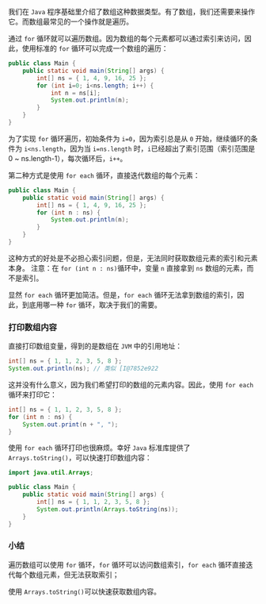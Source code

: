 我们在 `Java` 程序基础里介绍了数组这种数据类型。有了数组，我们还需要来操作它。而数组最常见的一个操作就是遍历。

通过 `for` 循环就可以遍历数组。因为数组的每个元素都可以通过索引来访问，因此，使用标准的 `for` 循环可以完成一个数组的遍历：

```java
public class Main {
    public static void main(String[] args) {
        int[] ns = { 1, 4, 9, 16, 25 };
        for (int i=0; i<ns.length; i++) {
            int n = ns[i];
            System.out.println(n);
        }
    }
}
```

为了实现 `for` 循环遍历，初始条件为 `i=0`，因为索引总是从 `0` 开始，继续循环的条件为 `i<ns.length`，因为当 `i=ns.length` 时，`i`已经超出了索引范围（索引范围是 0 ~ ns.length-1），每次循环后，`i++`。

第二种方式是使用 `for each` 循环，直接迭代数组的每个元素：

```java
public class Main {
    public static void main(String[] args) {
        int[] ns = { 1, 4, 9, 16, 25 };
        for (int n : ns) {
            System.out.println(n);
        }
    }
}
```

这种方式的好处是不必担心索引问题，但是，无法同时获取数组元素的索引和元素本身。
注意：在 `for (int n : ns)`循环中，变量 `n` 直接拿到 `ns` 数组的元素，而不是索引。

显然 `for each` 循环更加简洁。但是，`for each` 循环无法拿到数组的索引，因此，到底用哪一种 `for` 循环，取决于我们的需要。

### 打印数组内容

直接打印数组变量，得到的是数组在 `JVM` 中的引用地址：

```java
int[] ns = { 1, 1, 2, 3, 5, 8 };
System.out.println(ns); // 类似 [I@7852e922
```

这并没有什么意义，因为我们希望打印的数组的元素内容。因此，使用 `for each` 循环来打印它：

```java
int[] ns = { 1, 1, 2, 3, 5, 8 };
for (int n : ns) {
    System.out.print(n + ", ");
}
```

使用 `for each` 循环打印也很麻烦。幸好 `Java` 标准库提供了 `Arrays.toString()`，可以快速打印数组内容：

```java
import java.util.Arrays;

public class Main {
    public static void main(String[] args) {
        int[] ns = { 1, 1, 2, 3, 5, 8 };
        System.out.println(Arrays.toString(ns));
    }
}
```

### 小结

遍历数组可以使用 `for` 循环，`for` 循环可以访问数组索引，`for each` 循环直接迭代每个数组元素，但无法获取索引；

使用 `Arrays.toString()`可以快速获取数组内容。
